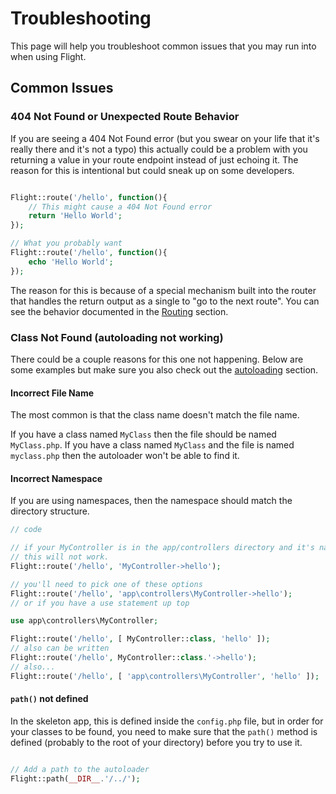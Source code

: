 # Troubleshooting

This page will help you troubleshoot common issues that you may run into when using Flight.

## Common Issues

### 404 Not Found or Unexpected Route Behavior

If you are seeing a 404 Not Found error (but you swear on your life that it's really there and it's not a typo) this actually could be a problem 
with you returning a value in your route endpoint instead of just echoing it. The reason for this is intentional but could sneak up on some developers.

```php

Flight::route('/hello', function(){
	// This might cause a 404 Not Found error
	return 'Hello World';
});

// What you probably want
Flight::route('/hello', function(){
	echo 'Hello World';
});

```

The reason for this is because of a special mechanism built into the router that handles the return output as a single to "go to the next route". 
You can see the behavior documented in the [Routing](/learn/routing#passing) section.

### Class Not Found (autoloading not working)

There could be a couple reasons for this one not happening. Below are some examples but make sure you also check out the [autoloading](/learn/autoloading) section.

#### Incorrect File Name
The most common is that the class name doesn't match the file name.

If you have a class named `MyClass` then the file should be named `MyClass.php`. If you have a class named `MyClass` and the file is named `myclass.php` 
then the autoloader won't be able to find it.

#### Incorrect Namespace
If you are using namespaces, then the namespace should match the directory structure.

```php
// code

// if your MyController is in the app/controllers directory and it's namespaced
// this will not work.
Flight::route('/hello', 'MyController->hello');

// you'll need to pick one of these options
Flight::route('/hello', 'app\controllers\MyController->hello');
// or if you have a use statement up top

use app\controllers\MyController;

Flight::route('/hello', [ MyController::class, 'hello' ]);
// also can be written
Flight::route('/hello', MyController::class.'->hello');
// also...
Flight::route('/hello', [ 'app\controllers\MyController', 'hello' ]);
```

#### `path()` not defined

In the skeleton app, this is defined inside the `config.php` file, but in order for your classes to be found, you need to make sure that the `path()`
method is defined (probably to the root of your directory) before you try to use it.

```php

// Add a path to the autoloader
Flight::path(__DIR__.'/../');

```